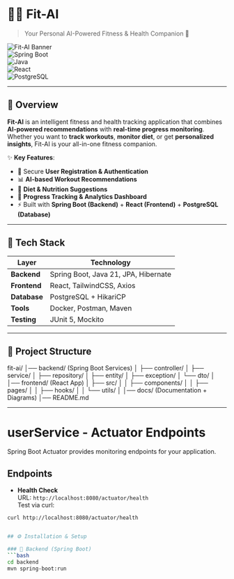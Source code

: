 # 🏋️‍♂️ Fit-AI  
> Your Personal AI-Powered Fitness & Health Companion 💪  

![Fit-AI Banner](https://img.shields.io/badge/Fit--AI-Smart%20Fitness%20Assistant-brightgreen?style=for-the-badge&logo=github)  
![Spring Boot](https://img.shields.io/badge/Spring%20Boot-3.4.0-brightgreen?style=flat&logo=springboot)  
![Java](https://img.shields.io/badge/Java-21-blue?style=flat&logo=java)  
![React](https://img.shields.io/badge/React-18-61DAFB?style=flat&logo=react)  
![PostgreSQL](https://img.shields.io/badge/PostgreSQL-DB-blue?style=flat&logo=postgresql)  

---

## 📌 Overview  
**Fit-AI** is an intelligent fitness and health tracking application that combines **AI-powered recommendations** with **real-time progress monitoring**.  
Whether you want to **track workouts**, **monitor diet**, or get **personalized insights**, Fit-AI is your all-in-one fitness companion.  

✨ **Key Features**:  
- 🔐 Secure **User Registration & Authentication**  
- 📊 **AI-based Workout Recommendations**  
- 🥗 **Diet & Nutrition Suggestions**  
- 🏃 **Progress Tracking & Analytics Dashboard**  
- ⚡ Built with **Spring Boot (Backend)** + **React (Frontend)** + **PostgreSQL (Database)**  

---

## 🚀 Tech Stack  
| Layer | Technology |
|-------|-------------|
| **Backend** | Spring Boot, Java 21, JPA, Hibernate |
| **Frontend** | React, TailwindCSS, Axios |
| **Database** | PostgreSQL + HikariCP |
| **Tools** | Docker, Postman, Maven |
| **Testing** | JUnit 5, Mockito |

---

## 📂 Project Structure  
fit-ai/
│── backend/ (Spring Boot Services)
│   ├── controller/
│   ├── service/
│   ├── repository/
│   ├── entity/
│   ├── exception/
│   └── dto/
│
│── frontend/ (React App)
│   ├── src/
│   │   ├── components/
│   │   ├── pages/
│   │   ├── hooks/
│   │   └── utils/
│
│── docs/ (Documentation + Diagrams)
│── README.md

---

# userService - Actuator Endpoints

Spring Boot Actuator provides monitoring endpoints for your application.

## Endpoints

- **Health Check**  
URL: `http://localhost:8080/actuator/health`  
Test via curl:  
```bash
curl http://localhost:8080/actuator/health


## ⚙️ Installation & Setup  

### 🔹 Backend (Spring Boot)  
```bash
cd backend
mvn spring-boot:run
